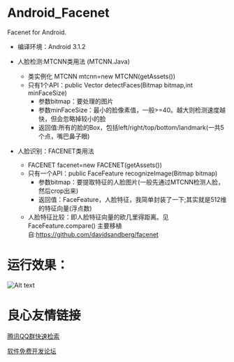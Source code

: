 # Android_Facenet
Facenet for Android. 

* 编译环境：Android 3.1.2
* 人脸检测:MTCNN类用法 (MTCNN.Java)
  * 类实例化 MTCNN mtcnn=new MTCNN(getAssets())
  * 只有1个API：public Vector  detectFaces(Bitmap bitmap,int minFaceSize)
    * 参数bitmap：要处理的图片
    * 参数minFaceSize：最小的脸像素值，一般>=40。越大则检测速度越快，但会忽略掉较小的脸
    * 返回值:所有的脸的Box，包括left/right/top/bottom/landmark(一共5个点，嘴巴鼻子眼)

* 人脸识别：FACENET类用法
  * FACENET facenet=new FACENET(getAssets())
  * 只有一个API：public FaceFeature recognizeImage(Bitmap bitmap)
    * 参数bitmap：要提取特征的人脸图片(一般先通过MTCNN检测人脸，然后crop出来)
    * 返回值：FaceFeature，人脸特征，我简单封装了一下;其实就是512维的特征向量(浮点数)
  * 人脸特征比较：即人脸特征向量的欧几里得距离。见FaceFeature.compare()
主要移植自:https://github.com/davidsandberg/facenet
# 运行效果：
![Alt text](Screenshot_20180627-203742.png)



 # 良心友情链接

[腾讯QQ群快速检索](http://u.720life.cn/s/8cf73f7c)

[软件免费开发论坛](http://u.720life.cn/s/bbb01dc0)